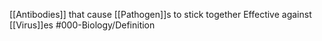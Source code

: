 [[Antibodies]] that cause [[Pathogen]]s to stick together
Effective against [[Virus]]es
#000-Biology/Definition 
